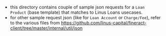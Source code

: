 - this directory contains couple of sample json requests for a `Loan Product` (base template) that matches to Linus Loans usecases.
- for other sample request json (like for `Loan Account` or `Charge/Fee`), refer to the various files from https://github.com/linus-capital/fineract-client/tree/master/internal/util/json